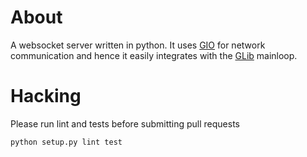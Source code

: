 About
=====

A websocket server written in python.
It uses [GIO](https://developer.gnome.org/gio/) for network communication and
hence it easily integrates with the
[GLib](https://developer.gnome.org/glib/) mainloop.

Hacking
=======

Please run lint and tests before submitting pull requests

    python setup.py lint test
